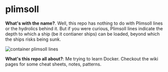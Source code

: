 # plimsoll

**What's with the name?**. Well, this repo has nothing to do with Plimsoll lines or the hydrolics behind it. But if you were curious, Plimsoll lines indicate the depth to which a ship (be it contianer ships) can be loaded, beyond which the ships risks being sunk.

![container plimsoll lines](http://passyworldofmathematics.com/Images/pwmImagesEight/ShipsThree550x401JPG.jpg)

**What's this repo all about?**: Me trying to learn Docker. Checkout the wiki pages for some cheat sheets, notes, patterns.